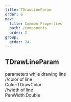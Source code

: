 ```yaml
---
title: TDrawLineParam
order: 6
nav:
  title: Common Properties
  path: /components
  order: 2
group:
  order: 24
---
```


## TDrawLineParam

parameters while drawing line  
//color of line  
Color:TDrawColor  
//width of line  
PenWidth:Double  

